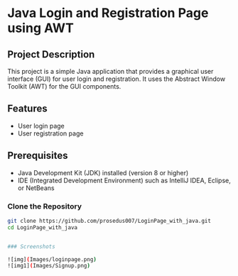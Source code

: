 # Java Login and Registration Page using AWT

## Project Description
This project is a simple Java application that provides a graphical user interface (GUI) for user login and registration. It uses the Abstract Window Toolkit (AWT) for the GUI components.

## Features
- User login page
- User registration page

## Prerequisites
- Java Development Kit (JDK) installed (version 8 or higher)
- IDE (Integrated Development Environment) such as IntelliJ IDEA, Eclipse, or NetBeans


### Clone the Repository
```bash
git clone https://github.com/prosedus007/LoginPage_with_java.git
cd LoginPage_with_java


### Screenshots

![img](Images/loginpage.png)
![img1](Images/Signup.png)